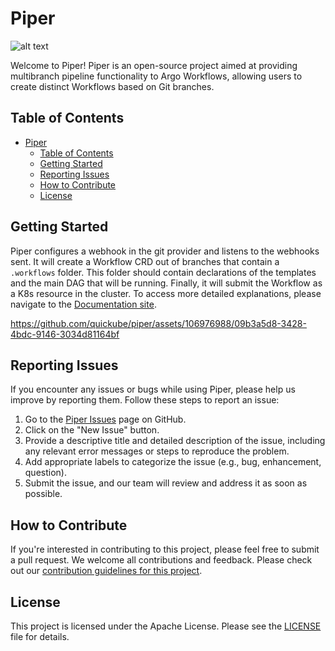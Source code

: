 # Piper
![alt text](https://www.rookout.com/wp-content/uploads/2022/10/ArgoPipeline_1.0_Hero.png.webp?raw=true)

Welcome to Piper! Piper is an open-source project aimed at providing multibranch pipeline functionality to Argo Workflows, allowing users to create distinct Workflows based on Git branches.

## Table of Contents

- [Piper](#piper)
  - [Table of Contents](#table-of-contents)
  - [Getting Started](#getting-started)
  - [Reporting Issues](#reporting-issues)
  - [How to Contribute](#how-to-contribute)
  - [License](#license)

## Getting Started

Piper configures a webhook in the git provider and listens to the webhooks sent. It will create a Workflow CRD out of branches that contain a `.workflows` folder.
This folder should contain declarations of the templates and the main DAG that will be running.
Finally, it will submit the Workflow as a K8s resource in the cluster.
To access more detailed explanations, please navigate to the [Documentation site](https://piper.quickube.com).

https://github.com/quickube/piper/assets/106976988/09b3a5d8-3428-4bdc-9146-3034d81164bf

## Reporting Issues

If you encounter any issues or bugs while using Piper, please help us improve by reporting them. Follow these steps to report an issue:

1. Go to the [Piper Issues](https://github.com/quickube/Piper/issues) page on GitHub.
2. Click on the "New Issue" button.
3. Provide a descriptive title and detailed description of the issue, including any relevant error messages or steps to reproduce the problem.
4. Add appropriate labels to categorize the issue (e.g., bug, enhancement, question).
5. Submit the issue, and our team will review and address it as soon as possible.

## How to Contribute

If you're interested in contributing to this project, please feel free to submit a pull request. We welcome all contributions and feedback.
Please check out our [contribution guidelines for this project](docs/CONTRIBUTING.md).

## License

This project is licensed under the Apache License. Please see the [LICENSE](LICENSE) file for details.